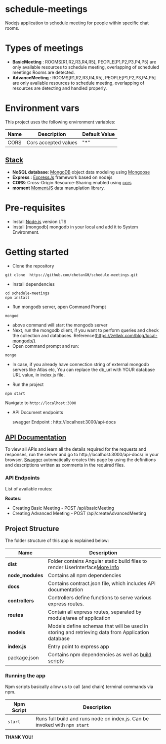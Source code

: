 # schedule-meetings
Nodejs application to schedule meeting for people within specific chat rooms.

# Types of meetings
- **BasicMeeting** : ROOMS[R1,R2,R3,R4,R5], PEOPLE[P1,P2,P3,P4,P5]  are only available resources to schedule meeting, overlapping of scheduled meetings Rooms are detected.
- **AdvanceMeeting** : ROOMS[R1,R2,R3,R4,R5], PEOPLE[P1,P2,P3,P4,P5]  are only available resources to schedule meeting, overlapping of resources are detecting and handled properly.

# Environment vars
This project uses the following environment variables:

| Name                          | Description                         | Default Value                                  |
| ----------------------------- | ------------------------------------| -----------------------------------------------|
|       CORS                    | Cors accepted values                | "*"                                            |

## [Stack](#stack)

<!-- FEATURES:START -->
- **NoSQL database**: [MongoDB](https://www.mongodb.com/) object data modeling using [Mongoose](https://mongoosejs.com/)
- **Express** : [ExpressJs](http://expressjs.com/) framework based on nodejs
- **CORS**: Cross-Origin Resource-Sharing enabled using [cors](https://github.com/expressjs/cors)
- **moment** [MomentJS](https://momentjs.com/) data manuplation library.
<!-- FEATURES:END -->

# Pre-requisites
- Install [Node.js](https://nodejs.org/en/) version LTS
- Install [mongodb] mongodb in your local and add it to System Environment.


# Getting started
- Clone the repository
```
git clone  https://github.com/chetanGH/schedule-meetings.git
```
- Install dependencies
```
cd schedule-meetings
npm install

```
- Run mongodb server, open Command Prompt
```
mongod
```
- above command will start the mongodb server
- Next, run the mongodb client, if you want to perform queries and check the collection and databases. Reference(https://zellwk.com/blog/local-mongodb/).
- Open command prompt and run:
```
mongo
```

- In case, if you already have connection string of external mongodb servers like Atlas etc, You can replace the db_url with YOUR database URL value, in index.js file.  

- Run the project
```
npm start
```
  Navigate to `http://localhost:3000`

- API Document endpoints

  swagger Endpoint : http://localhost:3000/api-docs 


## [API Documentation](#api-documentation)

To view all APIs and learn all the details required for the requests and responses, run the server and go to http://localhost:3000/api-docs/ in your browser. [Swagger](https://swagger.io/) automatically creates this page by using the definitions and descriptions written as comments in the required files.

### API Endpoints

List of available routes:  
  
**Routes**:
- Creating Basic Meeting - POST /api/basicMeeting
- Creating Advanced Meeting - POST /api/createAdvancedMeeting
## Project Structure
The folder structure of this app is explained below:

| Name | Description |
| ------------------------ | -------------------------------------------------------------------------------------------------|
| **dist**                 | Folder contains Angular static build files to render UserInterface[More Info](https://github.com/chetanGH/MeetingSchedule-Client) |
| **node_modules**         | Contains all  npm dependencies                                                                   |
| **docs**                 | Contains  contract.json file, which includes API documentation                                   |
| **controllers**          | Controllers define functions to serve various express routes.                                    |
| **routes**               | Contain all express routes, separated by module/area of application                              |
| **models**               | Models define schemas that will be used in storing and retrieving data from Application database |
| **index.js**             | Entry point to express app                                                                       |
| package.json             | Contains npm dependencies as well as [build scripts](#what-if-a-library-isnt-on-definitelytyped) | 

### Running the app
Npm scripts basically allow us to call (and chain) terminal commands via npm.

| Npm Script | Description  |
| ------------------------- | ------------------------------------------------------------------------------------------------- |
| `start`                   | Runs full build and runs node on  index.js. Can be invoked with `npm start`                       |


**THANK YOU!**
